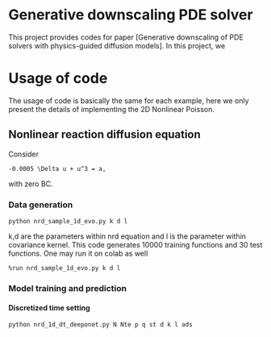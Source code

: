 # Generative downscaling PDE solver
This project provides codes for paper [Generative downscaling of PDE solvers with physics-guided diffusion models]. In this project, we 
# Usage of code
The usage of code is basically the same for each example, here we only present the details of implementing the 2D Nonlinear Poisson. 
## Nonlinear reaction diffusion equation
Consider 
```
-0.0005 \Delta u + u^3 = a,
```
with zero BC.
### Data generation
```
python nrd_sample_1d_evo.py k d l
````
k,d are the parameters within nrd equation and l is the parameter within covariance kernel. This code generates 10000 training functions and 30 test functions. One may run it on colab as well
```
%run nrd_sample_1d_evo.py k d l
````
### Model training and prediction 
#### Discretized time setting
```
python nrd_1d_dt_deeponet.py N Nte p q st d k l ads
```
